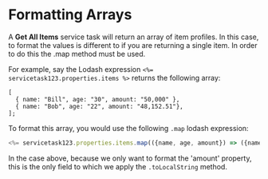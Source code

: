 # Formatting Arrays

A **Get All Items** service task will return an array of item profiles. In this case, to format the values is different to if you are returning a single item. In order to do this the .map method must be used.

For example, say the Lodash expression `<%= servicetask123.properties.items %>` returns the following array:

```JS
[
  { name: "Bill", age: "30", amount: "50,000" },
  { name: "Bob", age: "22", amount: "48,152.51"},
];
```

To format this array, you would use the following  `.map` lodash expression:  

```jsx
<%= servicetask123.properties.items.map(({name, age, amount}) => ({name, age, amount: amount?.toLocaleString("en-US")})) %>
```

In the case above, because we only want to format the 'amount' property, this is the only field to which we apply the `.toLocalString` method.